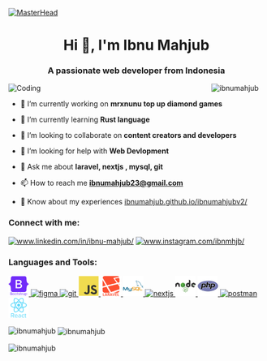 [![MasterHead](https://i.pinimg.com/originals/06/cc/f9/06ccf9f3138d0cca528683b864450337.gif)](ibnumahjub.github.io/ibnumahjubv2/)

<h1 align="center">Hi 👋, I'm Ibnu Mahjub</h1>
<h3 align="center">A passionate web developer from Indonesia</h3>

<img align="left" src="https://camo.githubusercontent.com/19db51af5f90f1b152bc0b9078f5fe97053955be5074f03f17019c70345bdcdb/68747470733a2f2f6d69726f2e6d656469756d2e636f6d2f6d61782f313336302f302a37513379765349765f7430696f4a2d5a2e676966" alt="Coding" width="400">

<p align="left"> <img src="https://komarev.com/ghpvc/?username=ibnumahjub&label=Profile%20views&color=0e75b6&style=flat" alt="ibnumahjub" /> </p>


- 🔭 I’m currently working on **mrxnunu top up diamond games**

- 🌱 I’m currently learning **Rust language**

- 👯 I’m looking to collaborate on **content creators and developers**

- 🤝 I’m looking for help with **Web Devlopment**

- 💬 Ask me about **laravel, nextjs , mysql, git**

- 📫 How to reach me **ibnumahjub23@gmail.com**

- 📄 Know about my experiences [ibnumahjub.github.io/ibnumahjubv2/](ibnumahjub.github.io/ibnumahjubv2/)

<h3 align="left">Connect with me:</h3>
<p align="left">
<a href="https://linkedin.com/in/www.linkedin.com/in/ibnu-mahjub/" target="blank"><img align="center" src="https://raw.githubusercontent.com/rahuldkjain/github-profile-readme-generator/master/src/images/icons/Social/linked-in-alt.svg" alt="www.linkedin.com/in/ibnu-mahjub/" height="30" width="40" /></a>
<a href="https://instagram.com/www.instagram.com/ibnmhjb/" target="blank"><img align="center" src="https://raw.githubusercontent.com/rahuldkjain/github-profile-readme-generator/master/src/images/icons/Social/instagram.svg" alt="www.instagram.com/ibnmhjb/" height="30" width="40" /></a>
</p>

<h3 align="left">Languages and Tools:</h3>
<p align="left"> <a href="https://getbootstrap.com" target="_blank" rel="noreferrer"> <img src="https://raw.githubusercontent.com/devicons/devicon/master/icons/bootstrap/bootstrap-plain-wordmark.svg" alt="bootstrap" width="40" height="40"/> </a> <a href="https://www.figma.com/" target="_blank" rel="noreferrer"> <img src="https://www.vectorlogo.zone/logos/figma/figma-icon.svg" alt="figma" width="40" height="40"/> </a> <a href="https://git-scm.com/" target="_blank" rel="noreferrer"> <img src="https://www.vectorlogo.zone/logos/git-scm/git-scm-icon.svg" alt="git" width="40" height="40"/> </a> <a href="https://developer.mozilla.org/en-US/docs/Web/JavaScript" target="_blank" rel="noreferrer"> <img src="https://raw.githubusercontent.com/devicons/devicon/master/icons/javascript/javascript-original.svg" alt="javascript" width="40" height="40"/> </a> <a href="https://laravel.com/" target="_blank" rel="noreferrer"> <img src="https://raw.githubusercontent.com/devicons/devicon/master/icons/laravel/laravel-plain-wordmark.svg" alt="laravel" width="40" height="40"/> </a> <a href="https://www.mysql.com/" target="_blank" rel="noreferrer"> <img src="https://raw.githubusercontent.com/devicons/devicon/master/icons/mysql/mysql-original-wordmark.svg" alt="mysql" width="40" height="40"/> </a> <a href="https://nextjs.org/" target="_blank" rel="noreferrer"> <img src="https://cdn.worldvectorlogo.com/logos/nextjs-2.svg" alt="nextjs" width="40" height="40"/> </a> <a href="https://nodejs.org" target="_blank" rel="noreferrer"> <img src="https://raw.githubusercontent.com/devicons/devicon/master/icons/nodejs/nodejs-original-wordmark.svg" alt="nodejs" width="40" height="40"/> </a> <a href="https://www.php.net" target="_blank" rel="noreferrer"> <img src="https://raw.githubusercontent.com/devicons/devicon/master/icons/php/php-original.svg" alt="php" width="40" height="40"/> </a> <a href="https://postman.com" target="_blank" rel="noreferrer"> <img src="https://www.vectorlogo.zone/logos/getpostman/getpostman-icon.svg" alt="postman" width="40" height="40"/> </a> <a href="https://reactjs.org/" target="_blank" rel="noreferrer"> <img src="https://raw.githubusercontent.com/devicons/devicon/master/icons/react/react-original-wordmark.svg" alt="react" width="40" height="40"/> </a> </p>

<p><img align="left" src="https://github-readme-stats.vercel.app/api/top-langs?username=ibnumahjub&show_icons=true&locale=en&layout=compact" alt="ibnumahjub" /></p>

<p>&nbsp;<img align="center" src="https://github-readme-stats.vercel.app/api?username=ibnumahjub&show_icons=true&locale=en" alt="ibnumahjub" /></p>

<p><img align="center" src="https://github-readme-streak-stats.herokuapp.com/?user=ibnumahjub&" alt="ibnumahjub" /></p>

